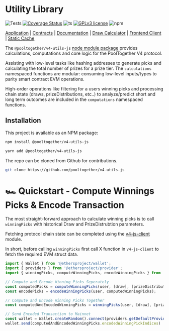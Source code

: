 # Utility Library
![Tests](https://github.com/pooltogether/v4-utils-js/actions/workflows/main.yml/badge.svg)
[![Coverage Status](https://coveralls.io/repos/github/pooltogether/v4-utils-js/badge.svg?branch=main)](https://coveralls.io/github/pooltogether/v4-utils-js?branch=main)
![ts](https://badgen.net/badge/-/TypeScript?icon=typescript&label&labelColor=blue&color=555555)
[![GPLv3 license](https://img.shields.io/badge/License-GPLv3-blue.svg)](http://perso.crans.org/besson/LICENSE.html)
![npm](https://img.shields.io/npm/v/@pooltogether/v4-utils-js)

[Application](https://app.pooltogether.com/) | [Contracts](https://github.com/pooltogether/v4-core) | [Documentation](https://docs.pooltogether.com/) | [Draw Calculator](https://github.com/pooltogether/draw-calculator-cli) | [Frontend Client](https://github.com/pooltogether/v4-js-client) | [Static Cache](https://github.com/pooltogether/v4-draw-results)

The `@pooltogether/v4-utils-js` [node module package](https://www.npmjs.com/package/@pooltogether/v4-utils-js) provides calculations, computations and core logic for the PoolTogether V4 protocol.

Assisting with low-level tasks like hashing addresses to generate picks and calculating the total number of prizes for a prize tier. The `calculations` namespaced functions are modular: consuming low-level inputs/types to parity smart contract EVM operations.

High-order operations like filtering for a users winning picks and processing chain state (draws, prizeDistributions, etc..) to analyze/predict short and long term outcomes are included in the `computations` namespaced functions.

## Installation

This project is available as an NPM package:

```sh
npm install @pooltogether/v4-utils-js
```

```sh
yarn add @pooltogether/v4-utils-js
```

The repo can be cloned from Github for contributions.

```sh
git clone https://github.com/pooltogether/v4-utils-js
```

# 🏎️ Quickstart - Compute Winnings Picks & Encode Transaction

The most straight-forward approach to calculate winning picks is to call `winningPicks` with historical Draw and PrizeDistrubtion parameters.

Fetching protocol chain state can be completed using the [v4-js-client](https://github.com/pooltogether/v4-js-client) module.

In short, before calling `winningPicks` first call X function in `v4-js-client` to fetch the required EVM struct data.

```ts
import { Wallet } from '@ethersproject/wallet';
import { providers } from '@ethersproject/provider';
import { winningPicks, computeWinningPicks, encodeWinningPicks } from '@pooltogether/v4-utils-js';

// Compute and Encode Winning Picks Seperately
const computedPicks = computeWinningPicks(user, [draw], [prizeDistribution]);
const encodePicks = encodeWinningPicks(user, computedWinningPicks);

// Compute and Encode Winning Picks Together
const computedAndEncodedWinningPicks = winningPicks(user, [draw], [prizeDistribution]);

// Send Encoded Transaction to Mainnet
const wallet = Wallet.createRandom().connect(providers.getDefaultProvider())
wallet.send(computedAndEncodedWinningPicks.encodedWinningPickIndices)
```